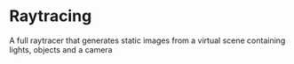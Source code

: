 # Raytracing
A full raytracer that generates static images from a virtual scene containing lights, objects and a camera

